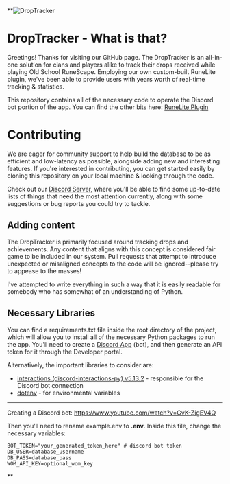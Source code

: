**![DropTracker](https://www.droptracker.io/img/droptracker-small.gif)
# DropTracker - What is that?

Greetings! Thanks for visiting our GitHub page. The DropTracker is an all-in-one solution for clans and players alike to track their drops received while playing Old School RuneScape. Employing our own custom-built RuneLite plugin, we've been able to provide users with years worth of real-time tracking & statistics.

This repository contains all of the necessary code to operate the Discord bot portion of the app. You can find the other bits here:
[RuneLite Plugin](https://www.github.com/joelhalen/droptracker-plugin)

# Contributing

We are eager for community support to help build the database to be as efficient and low-latency as possible, alongside adding new and interesting features. If you're interested in contributing, you can get started easily by cloning this repository on your local machine & looking through the code.

Check out our [Discord Server](https://www.droptracker.io/discord), where you'll be able to find some up-to-date lists of things that need the most attention currently, along with some suggestions or bug reports you could try to tackle.

## Adding content

The DropTracker is primarily focused around tracking drops and achievements. Any content that aligns with this concept is considered fair game to be included in our system. 
Pull requests that attempt to introduce unexpected or misaligned concepts to the code will be ignored--please try to appease to the masses!

I've attempted to write everything in such a way that it is easily readable for somebody who has somewhat of an understanding of Python.

## Necessary Libraries

You can find a requirements.txt file inside the root directory of the project, which will allow you to install all of the necessary Python packages to run the app. You'll need to create a [Discord App](https://discord.com/developers/applications) (bot), and then generate an API token for it through the Developer portal. 

Alternatively, the important libraries to consider are:

- [interactions (discord-interactions-py) v5.13.2](https://interactions-py.github.io/interactions.py/) - responsible for the Discord bot connection
- [dotenv](https://pypi.org/project/python-dotenv/) - for environmental variables


---

Creating a Discord bot:
https://www.youtube.com/watch?v=GvK-ZigEV4Q

Then you'll need to rename example.env to **.env**. Inside this file, change the necessary variables:

    BOT_TOKEN="your_generated_token_here" # discord bot token
    DB_USER=database_username
    DB_PASS=database_pass
    WOM_API_KEY=optional_wom_key


**
